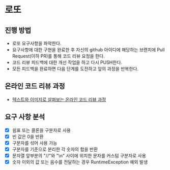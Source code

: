 # 로또
## 진행 방법
* 로또 요구사항을 파악한다.
* 요구사항에 대한 구현을 완료한 후 자신의 github 아이디에 해당하는 브랜치에 Pull Request(이하 PR)를 통해 코드 리뷰 요청을 한다.
* 코드 리뷰 피드백에 대한 개선 작업을 하고 다시 PUSH한다.
* 모든 피드백을 완료하면 다음 단계를 도전하고 앞의 과정을 반복한다.

## 온라인 코드 리뷰 과정
* [텍스트와 이미지로 살펴보는 온라인 코드 리뷰 과정](https://github.com/next-step/nextstep-docs/tree/master/codereview)

## 요구 사항 분석
- [x] 쉼표 또는 콜론을 구분자로 사용
- [x] 빈 값은 0을 반환
- [x] 구분자를 섞어 사용 가능
- [x] 구분자를 기준으로 분리한 각 숫자의 합을 반환
- [x] 문자열 앞부분의 "//"와 "\n" 사이에 위치한 문자를 커스텀 구분자로 사용
- [x] 숫자 이외의 값 또는 음수를 전달하는 경우 RuntimeException 예외 발생